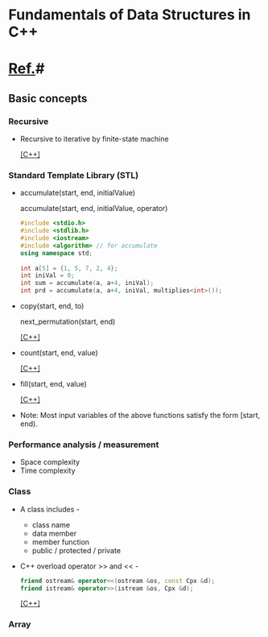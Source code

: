 # Fundamentals of Data Structures in C++ #
# [Ref.](https://www.amazon.com/Fundamentals-Data-Structures-Ellis-Horowitz/dp/0929306376)#

## Basic concepts ##
### Recursive ###
* Recursive to iterative by finite-state machine 

  [[C++]](https://github.com/alicia6174/Finite-state-machine)

### Standard Template Library (STL) ###
* accumulate(start, end, initialValue)

  accumulate(start, end, initialValue, operator)

	```cpp
	#include <stdio.h>
	#include <stdlib.h>
	#include <iostream>
	#include <algorithm> // for accumulate
	using namespace std;
		
	int a[5] = {1, 5, 7, 2, 4};
	int iniVal = 0;
	int sum = accumulate(a, a+4, iniVal);
	int prd = accumulate(a, a+4, iniVal, multiplies<int>());
	```

* copy(start, end, to)

  next_permutation(start, end)
  
  [[C++]](https://github.com/alicia6174/DS-CPP-EX/blob/master/EX1-6-1/main.cpp)
  
* count(start, end, value)

  [[C++]](https://github.com/alicia6174/DS-CPP-EX/blob/master/EX1-6-4/main.cpp)

* fill(start, end, value)

  [[C++]](https://github.com/alicia6174/DS-CPP-EX/blob/master/EX1-6-5/main.cpp)

* Note: Most input variables of the above functions satisfy the form [start, end).

### Performance analysis / measurement ###
* Space complexity
* Time complexity

### Class ###
* A class includes -

	* class name
	* data member
	* member function
	* public / protected / private 

* C++ overload operator >> and << -

	```cpp
	friend ostream& operator<<(ostream &os, const Cpx &d);
	friend istream& operator>>(istream &os, Cpx &d);
	```
	[[C++]](https://github.com/alicia6174/DS-CPP-EX/blob/master/EX2-1-4/main.cpp)

### Array ###
